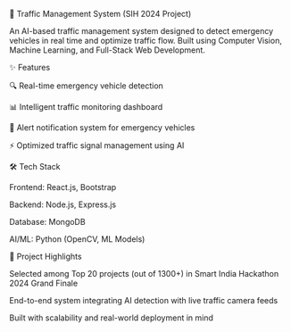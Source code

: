 🚦 Traffic Management System (SIH 2024 Project)

An AI-based traffic management system designed to detect emergency vehicles in real time and optimize traffic flow. Built using Computer Vision, Machine Learning, and Full-Stack Web Development.

✨ Features

🔍 Real-time emergency vehicle detection

📊 Intelligent traffic monitoring dashboard

📢 Alert notification system for emergency vehicles

⚡ Optimized traffic signal management using AI

🛠️ Tech Stack

Frontend: React.js, Bootstrap

Backend: Node.js, Express.js

Database: MongoDB

AI/ML: Python (OpenCV, ML Models)

📂 Project Highlights

Selected among Top 20 projects (out of 1300+) in Smart India Hackathon 2024 Grand Finale

End-to-end system integrating AI detection with live traffic camera feeds

Built with scalability and real-world deployment in mind
